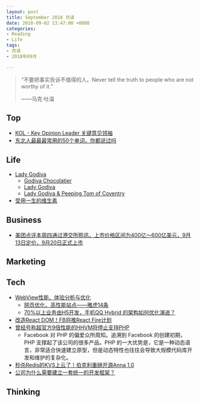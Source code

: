 ```yaml
---
layout: post
title: September 2018 月读
date: 2018-09-02 13:47:00 +0800
categories:
- Reading
- Life
tags:
- 月读
- 2018年09月

---
```


<blockquote class="blockquote-center">
<p>“不要把事实告诉不值得的人。Never tell the truth to people who are not worthy of it.”</p>
<p>——马克·吐温</p>
</blockquote>

## Top

- [KOL - Key Opinion Leader 关键意见领袖](https://zh.wikipedia.org/wiki/KOL)
- [东北人最最最常用的50个单词，你都说过吗](http://www.sohu.com/a/55864594_351212)



## Life

- [Lady Godiva](https://en.wikipedia.org/wiki/Lady_Godiva)
	- [Godiva Chocolatier](https://en.wikipedia.org/wiki/Godiva_Chocolatier)
	- [Lady Godiva](https://imgcop.com/img/Godiva-Meaning-18218266/)
	- [Lady Godiva & Peeping Tom of Coventry](https://www.youtube.com/watch?v=uJ15ohDAss4)
- [受用一生的维生素](http://lwqs1789.blog.163.com/blog/static/126731385201331685025539/)


## Business

- [美团点评本周四通过港交所聆讯，上市价格区间为400亿～600亿美元，9月13日定价，9月20日正式上市](https://36kr.com/p/5149021.html)


## Marketing



## Tech

- [WebView性能、体验分析与优化](https://tech.meituan.com/WebViewPerf.html)
	- [网页优化、高性能站点——雅虎14条](https://stevesouders.com/hpws/rules.php)
	- [70%以上业务由H5开发，手机QQ Hybrid 的架构如何优化演进？](https://mp.weixin.qq.com/s/evzDnTsHrAr2b9jcevwBzA)
- [改造React DOM！FB将推React Fire计划](http://www.infoq.com/cn/news/2018/09/fb-reform-reactdom-react-fire)
- [曾经号称超官方9倍性能的HHVM将停止支持PHP](https://mp.weixin.qq.com/s?__biz=MzIwMzg1ODcwMw==&mid=2247488466&idx=1&sn=20d5e4aa345e1a48c1e3677f8843fe30)
	- Facebook 对 PHP 的偏爱众所周知。追溯到 Facebook 的创建初期，PHP 支撑起了该公司的很多产品。PHP 的一大优势是，它是一种动态语言，非常适合快速建立原型，但是动态特性也往往会导致大规模代码库开发和维护的复杂化。
- [秒杀Redis的KVS上云了！伯克利重磅开源Anna 1.0](https://mp.weixin.qq.com/s?__biz=MzU1NDA4NjU2MA==&mid=2247492605&idx=1&sn=8e209f02a40b376f9cfa53058322243b)
- [公司为什么需要建立一套统一的开发框架？](https://mp.weixin.qq.com/s?__biz=MzIwMzg1ODcwMw==&mid=2247488436&idx=1&sn=b22a02c590ea1b2e85ece70ff0ee2d1e)

## Thinking

